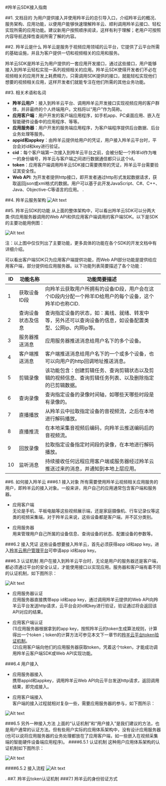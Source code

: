 #羚羊云SDK接入指南

##1. 文档目的
为用户提供接入并使用羚羊云的总引导入口，介绍羚羊云的概况、服务架构、应用功能，以便用户能够快速理解羚羊云、顺利调用羚羊云接口、轻松实现所需的应用功能。建议新用户按照顺序阅读，这样有利于理解；老用户可按照内容导航选择性查阅所需了解的内容。

##2. 羚羊云是什么
羚羊云是服务于视频应用领域的云平台，它提供了云平台所需的基础设施，并且为客户提供一切和视频相关的应用和服务。

羚羊云SDK是羚羊云为用户提供的一套应用开发接口，通过这些接口，用户能够接入到羚羊云轻松实现一系列视频相关的应用。羚羊云SDK使得开发者们不必在视频相关的应用开发上耗费精力，只需调用SDK提供的接口，就能轻松实现他们想要的视频相关应用，这样开发者们就能专注在他们所需的其他业务功能。

##3. 相关术语和名词
- **羚羊云用户**：接入到羚羊云平台、调用羚羊云开发接口实现视频应用的客户群体，并非最终的个人终端用户。文档将以“用户”作为简称。
- **应用客户端**：用户开发的客户端应用程序，如手机app、PC桌面应用、嵌入在智能硬件设备中的应用程序、等等。
- **应用服务器**：用户开发的服务端应用程序，为客户端程序提供后台数据、后台业务处理等服务。
- **appid和appkey**：由羚羊云提供给用户的凭证，用户接入羚羊云平台时，平台会对id和key进行验证。
- **cid**：每个客户端第一次接入到羚羊云平台之前，会被分配一个羚羊id作为唯一的身份编号，羚羊云与客户端之间进行数据通信都只认这个id。
- **token**：应用客户端调用羚羊云SDK接口需要携带的凭证，羚羊云平台需要验证其安全性。
- **Web API**: 为开发者提供http接口，即开发者通过http形式发起数据请求，获取返回json或xml格式的数据。用户可以基于此开发JavaScript、C#、C++、Java、Objective-C等语言的应用。
.

##4. 羚羊云服务架构
![Alt text](./images/struct.png "羚羊云服务架构") 

##5. 羚羊云SDK的功能
从上面的整体架构中，可以看出羚羊云SDK可以分两大类:供应用服务器调用的Web API和供应用客户端调用的客户端SDK。以下是SDK的主要功能用例图：

![Alt text](./images/usercase.png "羚羊云SDK的功能")

注：以上图中仅仅列出了主要功能，更多具体的功能在各个SDK的开发文档中有详细介绍。

可以看出客户端SDK只为应用客户端提供功能，而Web API部分功能是提供给应用客户端，部分提供给应用服务器。以下功能列表简要描述了各个功能：

| ID | 功能名称 | 功能简要描述 |
|----|----|----|
| 1 | 获取设备ID段 | 向羚羊云获取用户所拥有的设备ID段，用户会在这个ID段内分配一个羚羊ID给用户的每个设备，这个羚羊ID也称CID. |
| 2 | 查询设备状态及信息 | 查询指定设备的状态，如：离线、就绪、转发中等，另外还可以查询设备的信息，如设备配置类型、公网ip、内网ip等。 |	
| 3 | 服务器推送消息 | 应用服务器推送消息给用户名下的多个设备。 |
| 4 | 客户端推送消息 | 客户端推送消息给用户名下的一个或多个设备，也可以向用户的http回调地址推送消息。 |
| 5 | 剪辑录像 | 该功能包含：创建剪辑任务、查询剪辑状态以及剪辑的视频信息、查询剪辑任务列表、以及删除指定的已剪辑数据。 |
| 6 | 查询录像 | 查询指定设备的录像时间轴，如哪些天哪些时段是有录像的。 |
| 7 | 直播播放 | 从羚羊云中拉取指定设备的音视频流，之后在本地进行解码播放。 |
| 8 | 直播推流 | 在本地采集音视频后编码，向羚羊云推送编码后的音视频流。 |
| 9 | 回放录像 | 拉取指定设备指定时间段的录像，在本地进行解码播放。 |
| 10 | 监听消息 | 持续接收任何远程应用客户端或服务器经过羚羊云推送过来的消息，并通知到本地上层应用。 |

##6. 如何接入羚羊云
###6.1 接入对象
所有需要使用羚羊云视频相关应用服务的用户，即羚羊云的接入对象。一般来讲，用户自己的应用通常包含客户端和服务器。

- 应用客户端<br>
无论是手机、平板电脑等这些视频展示端，还是家庭摄像机、行车记录仪等这类的视频采集端，对于羚羊云来说，这些设备都是客户端，并不区分类别。

- 应用服务器<br>
用来管理用户自己所属的设备信息、查询设备的状态、配置设备的参数等。

###6.2 接入凭证
这些设备想要接入羚羊云，首先必须获得app id和app key。进入[羚羊云用户管理平台](http://console.topvdn.com/)可申请app id和app key。

###6.3 认证机制
用户在接入到羚羊云平台时，无论是用户的服务器还是客户端，都必须通过平台的安全认证，才能使用接口以实现应用。服务器和客户端有着不同的认证机制，如下图所示：

![Alt text](./images/verify.png "羚羊云认证机制")


- 应用服务器认证<br>
应用服务器直接携带app id和app key，通过调用羚羊云提供的Web API向羚羊云平台发送http请求，云平台会对id和key进行验证，验证通过将会返回该API对应的结果。

- 应用客户端认证<br>
(1)应用服务器根据拿到的app key，按照羚羊云的token生成算法规则，计算得出一个token；token的计算方法可参见本文下一章节的[羚羊云平台token验证机制](#token1)。<br>
(2)应用客户端向他们的应用服务器获取token，凭着这个token，才能成功调用羚羊云客户端SDK或Web API实现功能。

###6.4 用户接入
- 应用服务器接入<br>
携带appid和appkey，调用羚羊云Web API向云平台发送http请求，返回调用结果，即完成接入。

- 应用客户端接入<br>
客户端的接入过程就相对复杂一些，需要应用服务器的参与，如下图所示：

![Alt text](./images/flow.png "应用客户端接入羚羊云的流程")

###6.5 另外一种接入方法
上面的“认证机制”和“用户接入”是我们建议的方法，也是用户通常的认证方法。但有些用户实际的应用体系架构中，没有设计应用服务器(也可以说将应用服务器的业务处理都放在了应用客户端，如一些嵌入在视频采集端的智能硬件设备端应用程序)。
####6.5.1 认证机制
这种用户应用体系架构的认证机制如下图所示：

![Alt text](./images/verify2.png "用于应用接入羚羊云") 

####6.5.2 接入流程
![Alt text](./images/flow2.png "用于应用接入羚羊云的流程") 

<a name="token1">.</a>
##7. 羚羊云token认证机制
###7.1 羚羊云的身份验证方式
